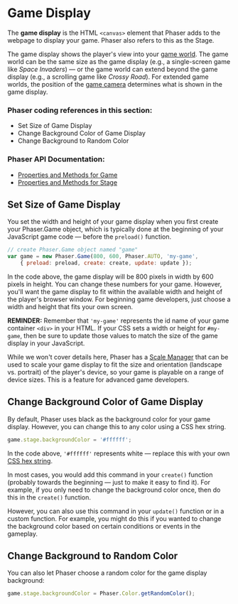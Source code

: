 # Game Display

The **game display** is the HTML `<canvas>` element that Phaser adds to the webpage to display your game. Phaser also refers to this as the Stage.

The game display shows the player's view into your [game world](game-world.md). The game world can be the same size as the game display \(e.g., a single-screen game like _Space Invaders_\) — or the game world can extend beyond the game display \(e.g., a scrolling game like _Crossy Road_\). For extended game worlds, the position of the [game camera](game-camera.md) determines what is shown in the game display.

### Phaser coding references in this section:

* Set Size of Game Display
* Change Background Color of Game Display
* Change Background to Random Color

### Phaser API Documentation:

* [Properties and Methods for Game](https://photonstorm.github.io/phaser-ce/Phaser.Game.html)
* [Properties and Methods for Stage](https://photonstorm.github.io/phaser-ce/Phaser.Stage.html)

## Set Size of Game Display

You set the width and height of your game display when you first create your Phaser.Game object, which is typically done at the beginning of your JavaScript game code — before the `preload()` function.

```javascript
// create Phaser.Game object named "game"
var game = new Phaser.Game(800, 600, Phaser.AUTO, 'my-game',
    { preload: preload, create: create, update: update });
```

In the code above, the game display will be 800 pixels in width by 600 pixels in height. You can change these numbers for your game. However, you'll want the game display to fit within the available width and height of the player's browser window. For beginning game developers, just choose a width and height that fits your own screen.

**REMINDER:** Remember that `'my-game'` represents the id name of your game container `<div>` in your HTML. If your CSS sets a width or height for `#my-game`, then be sure to update those values to match the size of the game display in your JavaScript.

While we won't cover details here, Phaser has a [Scale Manager](https://photonstorm.github.io/phaser-ce/Phaser.ScaleManager.html) that can be used to scale your game display to fit the size and orientation \(landscape vs. portrait\) of the player's device, so your game is playable on a range of device sizes. This is a feature for advanced game developers.

## Change Background Color of Game Display

By default, Phaser uses black as the background color for your game display. However, you can change this to any color using a CSS hex string.

```javascript
game.stage.backgroundColor = '#ffffff';
```

In the code above, `'#ffffff'` represents white — replace this with your own [CSS hex string](https://www.w3schools.com/colors/colors_hexadecimal.asp).

In most cases, you would add this command in your `create()` function \(probably towards the beginning — just to make it easy to find it\). For example, if you only need to change the background color once, then do this in the `create()` function.

However, you can also use this command in your `update()` function or in a custom function. For example, you might do this if you wanted to change the background color based on certain conditions or events in the gameplay.

## Change Background to Random Color

You can also let Phaser choose a random color for the game display background:

```javascript
game.stage.backgroundColor = Phaser.Color.getRandomColor();
```

